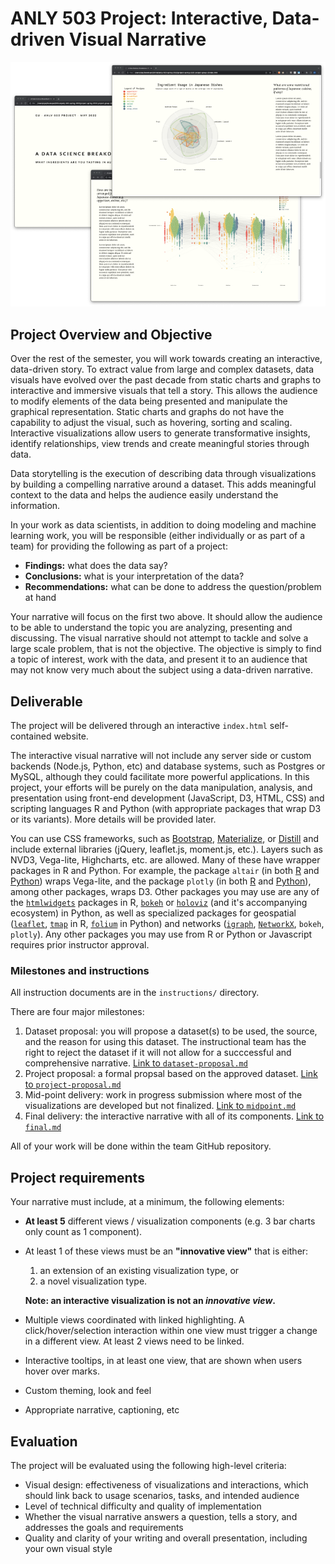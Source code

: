 # ANLY 503 Project: Interactive, Data-driven Visual Narrative

![thumbnail](writeup/final/thumbnail.png)

## Project Overview and Objective

Over the rest of the semester, you will work towards creating an interactive, data-driven story. To extract value from large and complex datasets, data visuals have evolved over the past decade from static charts and graphs to interactive and immersive visuals that tell a story. This allows the audience to modify elements of the data being presented and manipulate the graphical representation. Static charts and graphs do not have the capability to adjust the visual, such as hovering, sorting and scaling. Interactive visualizations allow users to generate transformative insights, identify relationships, view trends and create meaningful stories through data.

Data storytelling is the execution of describing data through visualizations by building a compelling narrative around a dataset. This adds meaningful context to the data and helps the audience easily understand the information.

In your work as data scientists, in addition to doing modeling and machine learning work, you will be responsible (either individually or as part of a team) for providing the following as part of a project:

* **Findings:** what does the data say?
* **Conclusions:** what is your interpretation of the data?
* **Recommendations:** what can be done to address the question/problem at hand

Your narrative will focus on the first two above. It should allow the audience to be able to understand the topic you are analyzing, presenting and discussing. The visual narrative should not attempt to tackle and solve a large scale problem, that is not the objective. The objective is simply to find a topic of interest, work with the data, and present it to an audience that may not know very much about the subject using a data-driven narrative.

## Deliverable

The project will be delivered through an interactive `index.html` self-contained website.

The interactive visual narrative will not include any server side or custom backends (Node.js, Python, etc) and database systems, such as Postgres or MySQL, although they could facilitate more powerful applications. In this project, your efforts will be purely on the data manipulation, analysis, and presentation using front-end development (JavaScript, D3, HTML, CSS) and scripting languages R and Python (with appropriate packages that wrap D3 or its variants). More details will be provided later.

You can use CSS frameworks, such as [Bootstrap](https://getbootstrap.com/), [Materialize](https://materializecss.com/), or [Distill](https://distill.pub/about/) and include external libraries (jQuery, leaflet.js, moment.js, etc.).  Layers such as NVD3, Vega-lite, Highcharts, etc. are allowed. Many of these have wrapper packages in R and Python. For example, the package `altair` (in both [R](https://vegawidget.github.io/altair/) and [Python](https://altair-viz.github.io)) wraps Vega-lite, and the package `plotly` (in both [R](https://plotly.com/r) and [Python](https://plotly.com/python)), among other packages, wraps D3. Other packages you may use are any of the [`htmlwidgets`](https://www.htmlwidgets.org) packages in R, [`bokeh`](https://bokeh.org) or [`holoviz`](https://holoviz.org) (and it's accompanying ecosystem) in Python, as well as specialized packages for geospatial ([`leaflet`](https://rstudio.github.io/leaflet/), [`tmap`](https://geocompr.robinlovelace.net/adv-map.html) in R, [`folium`](https://python-visualization.github.io/folium/index.html) in Python) and networks ([`igraph`](https://igraph.org), [`NetworkX`](https://networkx.org), `bokeh`, `plotly`). Any other packages you may use from R or Python or Javascript requires prior instructor approval.

### Milestones and instructions

All instruction documents are in the `instructions/` directory.

There are four major milestones:

1. Dataset proposal: you will propose a dataset(s) to be used, the source, and the reason for using this dataset. The instructional team has the right to reject the dataset if it will not allow for a succcessful and comprehensive narrative. [Link to `dataset-proposal.md`](instructions/dataset-proposal.md)
1. Project proposal: a formal propsal based on the approved dataset. [Link to `project-proposal.md`](instructions/project-proposal.md)
1. Mid-point delivery: work in progress submission where most of the visualizations are developed but not finalized. [Link to `midpoint.md`](instructions/midpoint.md)
1. Final delivery: the interactive narrative with all of its components. [Link to `final.md`](instructions/final.md)

All of your work will be done within the team GitHub repository.

## Project requirements

Your narrative must include, at a minimum, the following elements:

* **At least 5** different views / visualization components (e.g. 3 bar charts only count as 1 component).
* At least 1 of these views must be an **"innovative view"** that is either:

     1. an extension of an existing visualization type, or
     2. a novel visualization type.

     **Note: an interactive visualization is not an _innovative view_.**

* Multiple views coordinated with linked highlighting. A click/hover/selection interaction within one view must trigger a change in a different view. At least 2 views need to be linked.
* Interactive tooltips, in at least one view, that are shown when users hover over marks.
* Custom theming, look and feel
* Appropriate narrative, captioning, etc

## Evaluation

The project will be evaluated using the following high-level criteria:

* Visual design: effectiveness of visualizations and interactions, which should link back to usage scenarios, tasks, and intended audience
* Level of technical difficulty and quality of implementation
* Whether the visual narrative answers a question, tells a story, and addresses the goals and requirements
* Quality and clarity of your writing and overall presentation, including your own visual style
